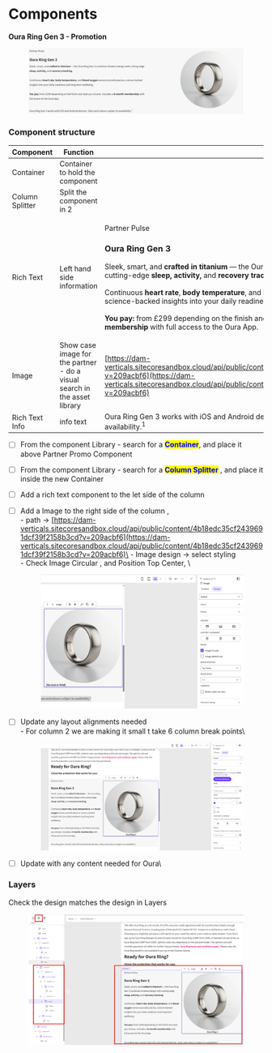 # Components

**Oura Ring Gen 3 - Promotion**

<figure><img src="../.gitbook/assets/image (6).png" alt=""><figcaption></figcaption></figure>

### Component structure

| Component       | Function                                                                  |                                                                                                                                                                                                                                                                                                                                                                                                                                                                                                                                                                                                                                                              |
| --------------- | ------------------------------------------------------------------------- | ------------------------------------------------------------------------------------------------------------------------------------------------------------------------------------------------------------------------------------------------------------------------------------------------------------------------------------------------------------------------------------------------------------------------------------------------------------------------------------------------------------------------------------------------------------------------------------------------------------------------------------------------------------ |
| Container       | Container to hold the component                                           |                                                                                                                                                                                                                                                                                                                                                                                                                                                                                                                                                                                                                                                              |
| Column Splitter | Split the component in 2                                                  |                                                                                                                                                                                                                                                                                                                                                                                                                                                                                                                                                                                                                                                              |
| Rich Text       | Left hand side information                                                | <p>Partner Pulse </p><h3>Oura Ring Gen 3</h3><p>Sleek, smart, and <strong>crafted in titanium</strong> — the Oura Ring Gen 3 combines timeless design with cutting-edge <strong>sleep, activity,</strong> and <strong>recovery tracking</strong>.<br><br>Continuous <strong>heart rate</strong>, <strong>body temperature</strong>, and <strong>blood oxygen</strong> sensors provide precise, science-backed insights into your daily readiness and long-term wellbeing.<br><br><strong>You pay:</strong> from £299 depending on the finish and style you choose. Includes a <strong>6-month membership</strong> with full access to the Oura App.<br> </p> |
| Image           | Show case image for the partner - do a visual search in the asset library | [https://dam-verticals.sitecoresandbox.cloud/api/public/content/4b18edc35cf2439691dcf39f2158b3cd?v=209acbf6](https://dam-verticals.sitecoresandbox.cloud/api/public/content/4b18edc35cf2439691dcf39f2158b3cd?v=209acbf6)                                                                                                                                                                                                                                                                                                                                                                                                                                     |
| Rich Text Info  | info text                                                                 | Oura Ring Gen 3 works with iOS and Android devices. Sizes and colours subject to availability.<sup>1</sup>                                                                                                                                                                                                                                                                                                                                                                                                                                                                                                                                                   |

* [ ] From the component Library - search for a <mark style="color:blue;">**Container**</mark>, and place it above Partner Promo Component
* [ ] From the component Library - search for a <mark style="color:blue;">**Column Splitter**</mark> , and place it inside the new Container
* [ ] Add a rich text component to the let side of the column
*   [ ] Add a Image to the right side of the column , \
    \- path -> [https://dam-verticals.sitecoresandbox.cloud/api/public/content/4b18edc35cf2439691dcf39f2158b3cd?v=209acbf6](https://dam-verticals.sitecoresandbox.cloud/api/public/content/4b18edc35cf2439691dcf39f2158b3cd?v=209acbf6)\
    \- Image design -> select styling \
    \- Check Image Circular , and Position Top Center, \


    <figure><img src="../.gitbook/assets/image (9).png" alt=""><figcaption></figcaption></figure>
*   [ ] Update any layout alignments needed\
    \- For column 2 we are making it small t take 6 column break points\


    <figure><img src="../.gitbook/assets/image (10).png" alt=""><figcaption></figcaption></figure>
* [ ] Update with any content needed for Oura\


### Layers

Check the design matches the design in Layers

<figure><img src="../.gitbook/assets/image (12).png" alt=""><figcaption></figcaption></figure>
